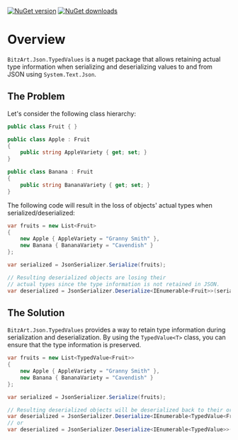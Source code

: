 [![NuGet version](https://img.shields.io/nuget/v/BitzArt.Json.TypedValues.svg)](https://www.nuget.org/packages/BitzArt.Json.TypedValues/)
[![NuGet downloads](https://img.shields.io/nuget/dt/BitzArt.Json.TypedValues.svg)](https://www.nuget.org/packages/BitzArt.Json.TypedValues/)

# Overview

`BitzArt.Json.TypedValues` is a nuget package that allows retaining actual type information when serializing and deserializing values to and from JSON using `System.Text.Json`.

## The Problem

Let's consider the following class hierarchy:

```csharp
public class Fruit { }

public class Apple : Fruit
{
    public string AppleVariety { get; set; }
}

public class Banana : Fruit
{
    public string BananaVariety { get; set; }
}
```

The following code will result in the loss of objects' actual types when serialized/deserialized:

```csharp
var fruits = new List<Fruit>
{
    new Apple { AppleVariety = "Granny Smith" },
    new Banana { BananaVariety = "Cavendish" }
};

var serialized = JsonSerializer.Serialize(fruits);

// Resulting deserialized objects are losing their
// actual types since the type information is not retained in JSON.
var deserialized = JsonSerializer.Deserialize<IEnumerable<Fruit>>(serialized);
```

## The Solution

`BitzArt.Json.TypedValues` provides a way to retain type information during serialization and deserialization. By using the `TypedValue<T>` class, you can ensure that the type information is preserved.

```csharp
var fruits = new List<TypedValue<Fruit>>
{
    new Apple { AppleVariety = "Granny Smith" },
    new Banana { BananaVariety = "Cavendish" }
};

var serialized = JsonSerializer.Serialize(fruits);

// Resulting deserialized objects will be deserialized back to their original types.
var deserialized = JsonSerializer.Deserialize<IEnumerable<TypedValue<Fruit>>>(serialized);
// or
var deserialized = JsonSerializer.Deserialize<IEnumerable<TypedValue>>(serialized).Select(x => (Fruit)x.Value);
```